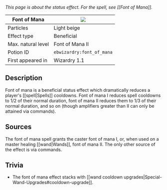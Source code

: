 _This page is about the status effect. For the spell, see [[Font of Mana]]._

| Font of Mana | ![](https://github.com/Electroblob77/Wizardry/blob/1.12.2/src/main/resources/assets/ebwizardry/textures/gui/potion_icon_font_of_mana.png) |
| --- | --- |
| Particles | Light beige |
| Effect type | Beneficial |
| Max. natural level | Font of Mana II |
| Potion ID | `ebwizardry:font_of_mana` |
| First appeared in | Wizardry 1.1 |

## Description
Font of mana is a beneficial status effect which dramatically reduces a player's [[spell|Spells]] cooldowns. Font of mana I reduces spell cooldowns to 1/2 of their normal duration, font of mana II reduces them to 1/3 of their normal duration, and so on (though amplifiers greater than II can only be attained via commands).

## Sources
The font of mana spell grants the caster font of mana I, or, when used on a master healing [[wand|Wands]], font of mana II. The only other source of the effect is via commands.

## Trivia
- The font of mana effect stacks with [[wand cooldown upgrades|Special-Wand-Upgrades#cooldown-upgrade]].
